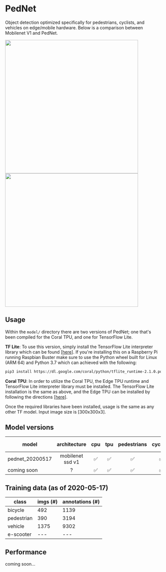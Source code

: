 # PedNet
Object detection optimized specifically for pedestrians, cyclists, and vehicles on edge/mobile hardware. Below is a comparison between Mobilenet V1 and PedNet.

<p float="left">
  <img src="docs/vid01_pednet.webp" width="430">
  <img src="docs/vid01_mobilenet.webp" width="430"> 
</p>

## Usage
Within the `model/` directory there are two versions of PedNet; one that's been compiled for the Coral TPU, and one for TensorFlow Lite.

<b>TF Lite</b>: To use this version, simply install the TensorFlow Lite interpreter library which can be found [<a target="_blank" href="https://www.tensorflow.org/lite/guide/python">here</a>]. If you're installing this on a Raspberry Pi running Raspbian Buster make sure to use the Python wheel built for Linux (ARM 64) and Python 3.7 which can achieved with the following: 
```sh
pip3 install https://dl.google.com/coral/python/tflite_runtime-2.1.0.post1-cp37-cp37m-linux_armv7l.whl
```

<b>Coral TPU</b>: In order to utilize the Coral TPU, the Edge TPU runtime and TensorFlow Lite interpreter library must be installed. The TensorFlow Lite installation is the same as above, and the Edge TPU can be installed by following the directions [<a target="_blank" href="https://coral.ai/docs/accelerator/get-started/#requirements">here</a>].

Once the required libraries have been installed, usage is the same as any other TF model. Input image size is [300x300x3].



## Model versions
| model | architecture | cpu | tpu | pedestrians | cyclists | vehicles | e-scooters |
|---|:---:|:---:|:---:|:---:|:---:|:---:|:---:|
| pednet_20200517 | mobilenet ssd v1 | ✅ | ✅ | ✅ | ✅ | ✅ | ❌ | 
| coming soon | ? | ✅ | ✅ | ✅ | ✅ | ✅ | ✅ | 

## Training data (as of 2020-05-17)
| class | imgs (#) | annotations (#) |
| --- | --- | --- |
| bicycle | 492 | 1139 |
| pedestrian | 390 | 3194 |
| vehicle | 1375 | 9302 |
| e-scooter | --- | --- |

## Performance
coming soon...
